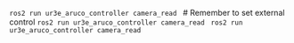 `ros2 run ur3e_aruco_controller camera_read ` # Remember to set external control
`ros2 run ur3e_aruco_controller camera_read `
`ros2 run ur3e_aruco_controller camera_read `